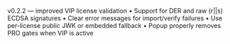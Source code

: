 v0.2.2 — improved VIP license validation
• Support for DER and raw (r||s) ECDSA signatures
• Clear error messages for import/verify failures
• Use per-license public JWK or embedded fallback
• Popup properly removes PRO gates when VIP is active

























